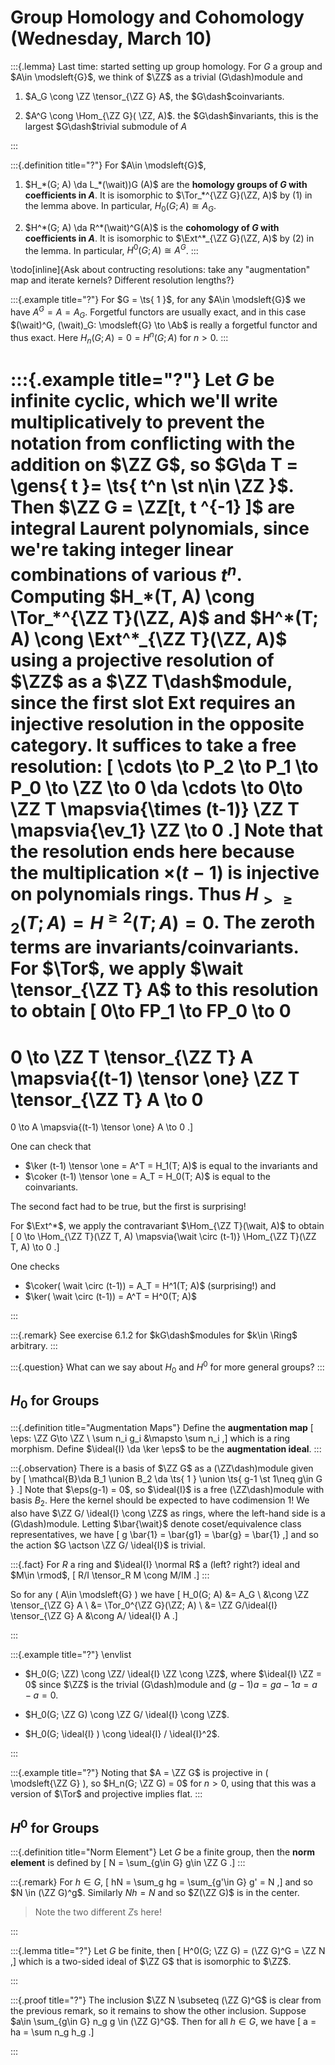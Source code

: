 # Group Homology and Cohomology (Wednesday, March 10)
 
 :::{.lemma}
Last time: started setting up group homology.
For $G$ a group and $A\in \modsleft{G}$, we think of $\ZZ$ as a trivial \(G\dash\)module and

1. $A_G \cong \ZZ \tensor_{\ZZ G} A$, the $G\dash$coinvariants.

2. $A^G \cong \Hom_{\ZZ G}( \ZZ, A)$.
  the $G\dash$invariants, this is the largest $G\dash$trivial submodule of $A$


 :::

:::{.definition title="?"}
For $A\in \modsleft{G}$,

1. $H_*(G; A) \da L_*(\wait))G (A)$ are the **homology groups of $G$ with coefficients in $A$**.
  It is isomorphic to $\Tor_*^{\ZZ G}(\ZZ, A)$ by (1) in the lemma above.
  In particular, $H_0(G; A) \cong A_G$.

2. $H^*(G; A) \da R^*(\wait)^G(A)$ is the **cohomology of $G$ with coefficients in $A$**.
  It is isomorphic to $\Ext^*_{\ZZ G}(\ZZ, A)$ by (2) in the lemma.
  In particular, $H^0(G; A) \cong A^G$.
:::

\todo[inline]{Ask about contructing resolutions: take any "augmentation" map and iterate kernels? Different resolution lengths?}

:::{.example title="?"}
For $G = \ts{ 1 }$, for any $A\in \modsleft{G}$ we have $A^G = A = A_G$.
Forgetful functors are usually exact, and in this case $(\wait)^G, (\wait)_G: \modsleft{G} \to \Ab$ is really a forgetful functor and thus exact.
Here $H_n(G; A) = 0 = H^n(G; A)$ for $n>0$.
:::


:::{.example title="?"}
Let $G$ be infinite cyclic, which we'll write multiplicatively to prevent the notation from conflicting with the addition on $\ZZ G$, so $G\da T = \gens{ t }= \ts{ t^n \st n\in \ZZ }$. 
Then $\ZZ G = \ZZ[t, t ^{-1} ]$ are integral Laurent polynomials, since we're taking integer linear combinations of various $t^n$.
Computing $H_*(T, A) \cong \Tor_*^{\ZZ T}(\ZZ, A)$ and $H^*(T; A) \cong \Ext^*_{\ZZ T}(\ZZ, A)$ using a projective resolution of $\ZZ$ as a $\ZZ T\dash$module, since the first slot Ext requires an injective resolution in the opposite category.
It suffices to take a free resolution:
\[
\cdots \to P_2 \to P_1 \to P_0 \to \ZZ \to 0 \da
\cdots \to 0\to
\ZZ T \mapsvia{\times (t-1)} 
\ZZ T \mapsvia{\ev_1} \ZZ \to 0
.\]
Note that the resolution ends here because the multiplication $\times(t-1)$ is injective on polynomials rings.
Thus $H_{>\geq 2}(T; A) = H^{\geq 2}(T; A) = 0$. 
The zeroth terms are invariants/coinvariants.
For $\Tor$, we apply $\wait \tensor_{\ZZ T} A$ to this resolution to obtain
\[
0\to FP_1 \to FP_0 \to 0 
=
0 \to \ZZ T \tensor_{\ZZ T} A \mapsvia{(t-1) \tensor \one} \ZZ T \tensor_{\ZZ T} A \to 0
=
0 \to A \mapsvia{(t-1) \tensor \one} A \to 0
.\]

One can check that 

- $\ker (t-1) \tensor \one = A^T = H_1(T; A)$ is equal to the invariants and 
- $\coker (t-1) \tensor \one = A_T = H_0(T; A)$ is equal to the coinvariants.

The second fact had to be true, but the first is surprising!

For $\Ext^*$, we apply the contravariant $\Hom_{\ZZ T}(\wait, A)$ to obtain
\[
0
\to \Hom_{\ZZ T}(\ZZ T, A)
\mapsvia{\wait \circ (t-1)} 
\Hom_{\ZZ T}(\ZZ T, A)
\to 0
.\]

One checks

- $\coker( \wait \circ (t-1)) = A_T = H^1(T; A)$ (surprising!) and
- $\ker( \wait \circ (t-1)) = A^T = H^0(T; A)$

:::

:::{.remark}
See exercise 6.1.2 for $kG\dash$modules for $k\in \Ring$ arbitrary.
:::

:::{.question}
What can we say about $H_0$ and $H^0$ for more general groups?
:::

## $H_0$ for Groups

:::{.definition title="Augmentation Maps"}
Define the **augmentation map**
\[
\eps: \ZZ G\to \ZZ \\
\sum n_i g_i &\mapsto \sum n_i
,\]
which is a ring morphism.
Define $\ideal{I} \da \ker \eps$ to be the **augmentation ideal**.
:::


:::{.observation}
There is a basis of $\ZZ G$ as a \(\ZZ\dash\)module given by 
\[
\mathcal{B}\da B_1 \union B_2 \da \ts{ 1 } \union \ts{ g-1 \st 1\neq g\in G } 
.\]
Note that $\eps(g-1) = 0$, so $\ideal{I}$ is a free \(\ZZ\dash\)module with basis $B_2$.
Here the kernel should be expected to have codimension 1!
We also have $\ZZ G/ \ideal{I} \cong \ZZ$ as rings, where the left-hand side is a \(G\dash\)module.
Letting $\bar{\wait}$ denote coset/equivalence class representatives, we have
\[
g \bar{1} = \bar{g1} = \bar{g} = \bar{1}
,\]
and so the action $G \actson \ZZ G/ \ideal{I}$ is trivial.

:::{.fact}
For $R$ a ring and $\ideal{I} \normal R$ a (left? right?) ideal and $M\in \rmod$,
\[
R/I \tensor_R M \cong M/IM
.\]
:::

So for any \( A\in \modsleft{G} \) we have 
\[
H_0(G; A) 
&= A_G \\
&\cong \ZZ \tensor_{\ZZ G} A \\
&= \Tor_0^{\ZZ G}(\ZZ; A) \\
&= \ZZ G/\ideal{I} \tensor_{\ZZ G} A
&\cong A/ \ideal{I} A
.\]

:::


:::{.example title="?"}
\envlist

- $H_0(G; \ZZ) \cong \ZZ/ \ideal{I} \ZZ \cong \ZZ$, where $\ideal{I} \ZZ = 0$ since $\ZZ$ is the trivial \(G\dash\)module and $(g-1)a = ga-1a=a-a=0$.

- $H_0(G; \ZZ G) \cong \ZZ G/ \ideal{I} \cong \ZZ$.

- $H_0(G; \ideal{I} ) \cong \ideal{I} / \ideal{I}^2$.

:::

:::{.example title="?"}
Noting that $A = \ZZ G$ is projective in \( \modsleft{\ZZ G} \), so $H_n(G; \ZZ G) = 0$ for $n>0$, using that this was a version of $\Tor$ and projective implies flat.
:::

## $H^0$ for Groups


:::{.definition title="Norm Element"}
Let $G$ be a finite group, then the **norm element** is defined by 
\[
N = \sum_{g\in G} g\in \ZZ G
.\]
:::


:::{.remark}
For $h\in G$,
\[
hN = \sum_g hg = \sum_{g'\in G} g' = N
,\]
and so $N \in (\ZZ G)^g$.
Similarly $Nh = N$ and so $Z(\ZZ G)$ is in the center.

> Note the two different $Z$s here!

:::


:::{.lemma title="?"}
Let $G$ be finite, then 
\[
H^0(G; \ZZ G) = (\ZZ G)^G = \ZZ N
,\]
which is a two-sided ideal of $\ZZ G$ that is isomorphic to $\ZZ$.

:::


:::{.proof title="?"}
The inclusion $\ZZ N \subseteq (\ZZ G)^G$ is clear from the previous remark, so it remains to show the other inclusion.
Suppose $a\in \sum_{g\in G} n_g g \in (\ZZ G)^G$.
Then for all $h\in G$, we have
\[
a = ha = \sum n_g h_g
.\]

:::











 
